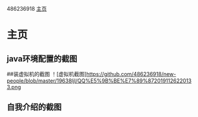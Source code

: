 486236918 <a href="https://github.com/486236918/" target="_blank">主页</a>
# 主页
## java环境配置的截图
##装虚拟机的截图
！[虚拟机截图]https://github.com/486236918/new-people/blob/master/19638ljl/QQ%E5%9B%BE%E7%89%8720191126220133.png

## 自我介绍的截图

